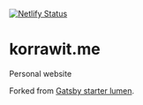 [![Netlify Status](https://api.netlify.com/api/v1/badges/86cbf9f7-6129-41f5-a060-dbdd6f2c659a/deploy-status)](https://app.netlify.com/sites/gifted-euler-7f68c5/deploys)

# korrawit.me
Personal website

Forked from [Gatsby starter lumen](https://github.com/alxshelepenok/gatsby-starter-lumen).